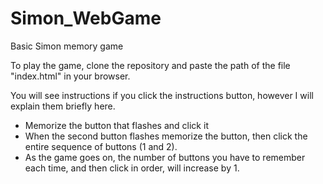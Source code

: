 # Simon_WebGame
Basic Simon memory game

To play the game, clone the repository and paste the path of the file "index.html" in your browser.

You will see instructions if you click the instructions button, however I will explain them briefly here.
* Memorize the button that flashes and click it
* When the second button flashes memorize the button, then click the entire sequence of buttons (1 and 2).
* As the game goes on, the number of buttons you have to remember each time, and then click in order, will increase by 1.



